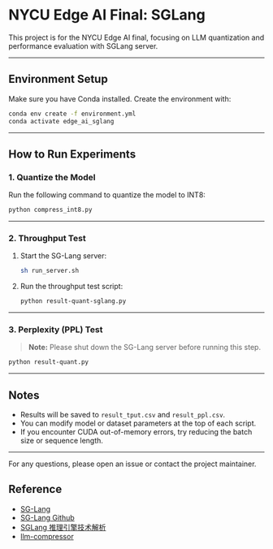 # NYCU Edge AI Final: SGLang

This project is for the NYCU Edge AI final, focusing on LLM quantization and performance evaluation with SGLang server.

---

## Environment Setup

Make sure you have Conda installed. Create the environment with:

```sh
conda env create -f environment.yml
conda activate edge_ai_sglang
```

---

## How to Run Experiments

### 1. Quantize the Model

Run the following command to quantize the model to INT8:

```sh
python compress_int8.py
```

---

### 2. Throughput Test

1. Start the SG-Lang server:

    ```sh
    sh run_server.sh
    ```

2. Run the throughput test script:

    ```sh
    python result-quant-sglang.py
    ```

---

### 3. Perplexity (PPL) Test

> **Note:** Please shut down the SG-Lang server before running this step.

```sh
python result-quant.py
```

---

## Notes

- Results will be saved to `result_tput.csv` and `result_ppl.csv`.
- You can modify model or dataset parameters at the top of each script.
- If you encounter CUDA out-of-memory errors, try reducing the batch size or sequence length.

---

For any questions, please open an issue or contact the project maintainer.

## Reference

- [SG-Lang](https://docs.sglang.ai/)
- [SG-Lang Github](https://github.com/sgl-project/sglang?tab=readme-ov-file)
- [SGLang 推理引擎技术解析](https://zhuanlan.zhihu.com/p/30886364337)
- [llm-compressor](https://github.com/vllm-project/llm-compressor/tree/main)

